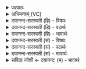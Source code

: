 <details><summary>पदपाठः</summary>

अ॒भि। अ॒र्ष॒त॒। सु॒ष्टु॒तिम्। सु॒स्तु॒तिमिति॑ सुऽस्तु॒तिम्। गव्य॑म्। आ॒जिम्। अ॒स्मासु॑। भ॒द्रा। द्रवि॑णानि। ध॒त्त॒। इ॒मम्। य॒ज्ञम्। न॒य॒त॒। दे॒वता॑। नः॒। घृ॒तस्य॑। धाराः॑। मधु॑म॒दिति॒ मधु॑ऽमत्। प॒व॒न्ते॒। ९८।
</details>

<details><summary>अधिमन्त्रम् (VC)</summary>

- यज्ञपुरुषो देवता
- वामदेव ऋषिः
- आर्षी त्रिष्टुप्
- धैवतः
</details>

<details><summary>दयानन्द-सरस्वती (हि) - विषयः</summary>

विवाहित स्त्री-पुरुषों को क्या करना चाहिये, इस विषय का उपदेश अगले मन्त्र में किया है ॥
</details>

<details><summary>दयानन्द-सरस्वती (हि) - पदार्थः</summary>

पदार्थान्वयभाषाः -  हे विवाहित स्त्रीपुरुषो ! तुम उत्तम वर्त्ताव से (सुष्टुतिम्) अच्छी प्रशंसा तथा (आजिम्) जिस से उत्तम कामों को जानते हैं, उस संग्राम और (गव्यम्) वाणी में होनेवाले बोध वा गौ में होनेवाले दूध, दही, घी आदि को (अभ्यर्षत) सब ओर से प्राप्त होओ (देवता) विद्वान् जन (अस्मासु) हम लोगों में (भद्रा) अति आनन्द करानेवाले (द्रविणानि) धनों को (धत्त) स्थापित करो (नः) हम लोगों को (इमम्) इस (यज्ञम्) प्राप्त होने योग्य गृहाश्रम-व्यवहार को (नयत) प्राप्त करावो, जो (घृतस्य) प्रकाशित विज्ञान से युक्त (धाराः) अच्छी शिक्षायुक्त वाणी विद्वानों को (मधुमत्) मधुर आलाप जैसे हो वैसे (पवन्ते) प्राप्त होती हैं, उन वाणियों को हम को प्राप्त कराओ ॥९८ ॥
</details>

<details><summary>दयानन्द-सरस्वती (हि) - भावार्थः</summary>

भावार्थभाषाः -  स्त्रीपुरुषों को चाहिये कि परस्पर मित्र होकर संसार में विख्यात होवें, जैसे अपने लिये वैसे औरों के लिये भी अत्यन्त सुख करनेवाले धनों को उन्नतियुक्त करें, परम पुरुषार्थ से गृहाश्रम की शोभा करें और वेदविद्या का निरन्तर प्रचार करें ॥९८ ॥
</details>

<details><summary>दयानन्द-सरस्वती (सं) - विषयः</summary>

विवाहितैः स्त्रीपुरुषैः किं कार्यमित्याह ॥
</details>

<details><summary>दयानन्द-सरस्वती (सं) - पदार्थः</summary>

पदार्थान्वयभाषाः -  हे स्त्रीपुरुषाः। यूयमुत्तमाचारेण सुष्टुतिमाजिं गव्यं चाभ्यर्षत, देवताऽस्मासु भद्रा द्रविणानि धत्त, न इमं यज्ञं नयत, या घृतस्य धारा विदुषो मधुमत्पवन्ते, ता अस्मान्नयत ॥९८ ॥
</details>

<details><summary>दयानन्द-सरस्वती (सं) - भावार्थः</summary>

भावार्थभाषाः -  स्त्रीपुरुषैः सखिभिर्भूत्वा जगति प्रख्यातैर्भवितव्यम्। यथा स्वेभ्यस्तथान्येभ्योऽपि कल्याणकारकाणि द्रव्याण्युन्नेयानि। परमपुरुषार्थेन गृहाश्रमस्य शोभा कर्त्तव्या। वेदविद्या सततं प्रचारणीया च ॥९८ ॥
</details>

<details><summary>सविता जोशी ← दयानन्दः (म) - भावार्थः</summary>

भावार्थभाषाः -  या जगात स्त्री-पुरुषांनी परस्पर मित्र बनून जगावे. जसे आपल्या सुखासाठी धन प्राप्त केले जाते तसे इतरांसाठीही करावे. पुरुषार्थाने गृहस्थाश्रमाची शोभा वाढवावी व वेदविद्येचा सदैव प्रचार करावा.
</details>